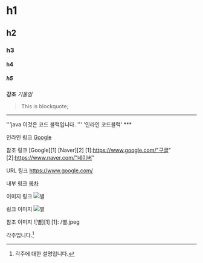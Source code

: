 # h1
## h2
### h3
#### h4
##### h5

**강조**
*기울임*

> This is blockquote;
<hr/>
'''java
    이것은 코드 블럭입니다.
'''
'인라인 코드블럭'
***

인라인 링크
[Google](https://www.google.com"구글")

참조 링크
[Google][1]
[Naver][2]
[1]:https://www.google.com/"구글"
[2]:https://www.naver.com/"네이버"

URL 링크
<https://www.google.com/>

내부 링크
[목차](#index)

이미지 링크
![별](/별.jpeg)

링크 이미지
![별](https://blog.naver.com/dewysuk/140062830071)

참조 이미지
![별][1]
[1]: /별.jpeg

각주입니다.[^id]
[^id]: 각주에 대한 설명입니다.
